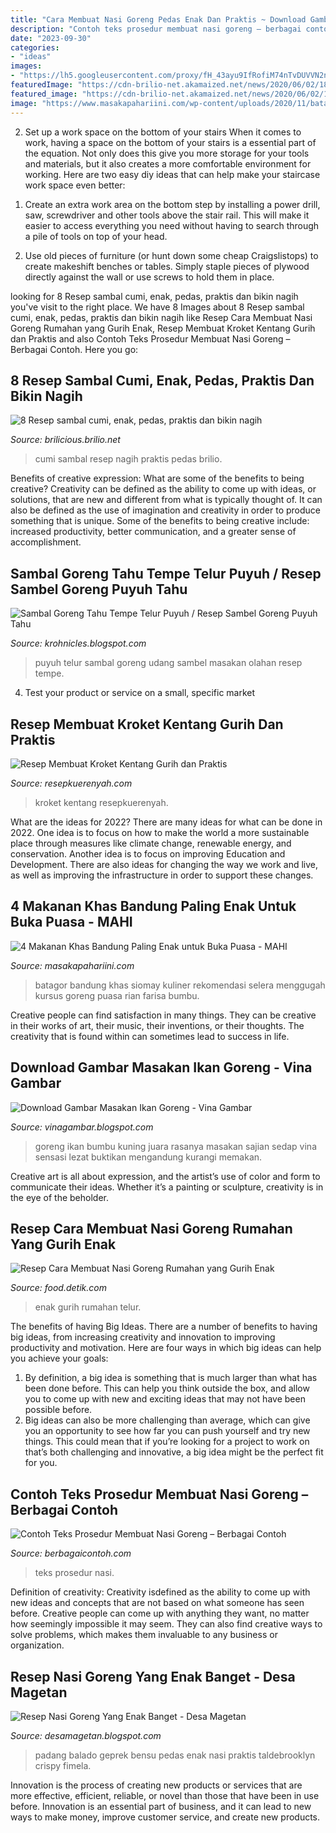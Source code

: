 ```yaml
---
title: "Cara Membuat Nasi Goreng Pedas Enak Dan Praktis ~ Download Gambar Masakan Ikan Goreng"
description: "Contoh teks prosedur membuat nasi goreng – berbagai contoh"
date: "2023-09-30"
categories:
- "ideas"
images:
- "https://lh5.googleusercontent.com/proxy/fH_43ayu9IfRofiM74nTvDUVVN2nDEJMv3tVjPsHL5Op24Qc3sUftN7-SxyK_FNZaY1EukWdTyAWJUyBRbHcZa1z1cFB1RmGyhkbb8fHhXNojec11bnIbZjw4zqMStQa=w1200-h630-p-k-no-nu"
featuredImage: "https://cdn-brilio-net.akamaized.net/news/2020/06/02/185629/1239796-1000xauto-resep-sambal-cumi.jpg"
featured_image: "https://cdn-brilio-net.akamaized.net/news/2020/06/02/185629/1239796-1000xauto-resep-sambal-cumi.jpg"
image: "https://www.masakapahariini.com/wp-content/uploads/2020/11/batagor-bandung-disajikan-768x432.jpg"
---
```



2) Set up a work space on the bottom of your stairs
When it comes to work, having a space on the bottom of your stairs is a essential part of the equation. Not only does this give you more storage for your tools and materials, but it also creates a more comfortable environment for working. Here are two easy diy ideas that can help make your staircase work space even better:
1. Create an extra work area on the bottom step by installing a power drill, saw, screwdriver and other tools above the stair rail. This will make it easier to access everything you need without having to search through a pile of tools on top of your head.

2. Use old pieces of furniture (or hunt down some cheap Craigslistops) to create makeshift benches or tables. Simply staple pieces of plywood directly against the wall or use screws to hold them in place.

	

		
looking for 8 Resep sambal cumi, enak, pedas, praktis dan bikin nagih you've visit to the right place. We have 8 Images about 8 Resep sambal cumi, enak, pedas, praktis dan bikin nagih like Resep Cara Membuat Nasi Goreng Rumahan yang Gurih Enak, Resep Membuat Kroket Kentang Gurih dan Praktis and also Contoh Teks Prosedur Membuat Nasi Goreng – Berbagai Contoh. Here you go:
		
    
## 8 Resep Sambal Cumi, Enak, Pedas, Praktis Dan Bikin Nagih

<img loading=lazy src="https://cdn-brilio-net.akamaized.net/news/2020/06/02/185629/1239796-1000xauto-resep-sambal-cumi.jpg" onerror="this.onerror=null;this.src='https://tse2.mm.bing.net/th?id=OIP.QP1CtWb-nT6uRXRlsfJDUQHaHa&amp;pid=15.1';" alt="8 Resep sambal cumi, enak, pedas, praktis dan bikin nagih">

_Source: brilicious.brilio.net_

>cumi sambal resep nagih praktis pedas brilio. 

	

Benefits of creative expression: What are some of the benefits to being creative?
Creativity can be defined as the ability to come up with ideas, or solutions, that are new and different from what is typically thought of. It can also be defined as the use of imagination and creativity in order to produce something that is unique. Some of the benefits to being creative include: increased productivity, better communication, and a greater sense of accomplishment.

    
## Sambal Goreng Tahu Tempe Telur Puyuh / Resep Sambel Goreng Puyuh Tahu

<img loading=lazy src="https://lh5.googleusercontent.com/proxy/fH_43ayu9IfRofiM74nTvDUVVN2nDEJMv3tVjPsHL5Op24Qc3sUftN7-SxyK_FNZaY1EukWdTyAWJUyBRbHcZa1z1cFB1RmGyhkbb8fHhXNojec11bnIbZjw4zqMStQa=w1200-h630-p-k-no-nu" onerror="this.onerror=null;this.src='https://tse2.mm.bing.net/th?id=OIP.5YMYStGVxI4UcnKtQLMWVQHaFe&amp;pid=15.1';" alt="Sambal Goreng Tahu Tempe Telur Puyuh / Resep Sambel Goreng Puyuh Tahu">

_Source: krohnicles.blogspot.com_

>puyuh telur sambal goreng udang sambel masakan olahan resep tempe. 

	

4. Test your product or service on a small, specific market

    
## Resep Membuat Kroket Kentang Gurih Dan Praktis

<img loading=lazy src="https://wwwresepkuerenyahc26e57.zapwp.com/q:ultra/retina:false/webp:false/w:1/url:https://www.resepkuerenyah.com/wp-content/uploads/2020/08/Cara-Membuat-Kroket-Kentang-465x1024.jpg" onerror="this.onerror=null;this.src='https://tse1.mm.bing.net/th?id=OIP.TT04R0fKqhCTt_DuYdimgwAAAA&amp;pid=15.1';" alt="Resep Membuat Kroket Kentang Gurih dan Praktis">

_Source: resepkuerenyah.com_

>kroket kentang resepkuerenyah. 

	

What are the ideas for 2022?
There are many ideas for what can be done in 2022. One idea is to focus on how to make the world a more sustainable place through measures like climate change, renewable energy, and conservation. Another idea is to focus on improving Education and Development. There are also ideas for changing the way we work and live, as well as improving the infrastructure in order to support these changes.

    
## 4 Makanan Khas Bandung Paling Enak Untuk Buka Puasa - MAHI

<img loading=lazy src="https://www.masakapahariini.com/wp-content/uploads/2020/11/batagor-bandung-disajikan-768x432.jpg" onerror="this.onerror=null;this.src='https://tse4.mm.bing.net/th?id=OIP.1Bo8iXVKQgdigZCH8XAD7gHaEK&amp;pid=15.1';" alt="4 Makanan Khas Bandung Paling Enak untuk Buka Puasa - MAHI">

_Source: masakapahariini.com_

>batagor bandung khas siomay kuliner rekomendasi selera menggugah kursus goreng puasa rian farisa bumbu. 

	

Creative people can find satisfaction in many things. They can be creative in their works of art, their music, their inventions, or their thoughts. The creativity that is found within can sometimes lead to success in life.

    
## Download Gambar Masakan Ikan Goreng - Vina Gambar

<img loading=lazy src="https://asset-a.grid.id/crop/0x0:0x0/700x465/photo/sasefoto/original/43645_ikan-goreng-bumbu-kuning.JPG" onerror="this.onerror=null;this.src='https://tse2.mm.bing.net/th?id=OIP.BE7K8J7WAhLB0SoesluoRwHaE6&amp;pid=15.1';" alt="Download Gambar Masakan Ikan Goreng - Vina Gambar">

_Source: vinagambar.blogspot.com_

>goreng ikan bumbu kuning juara rasanya masakan sajian sedap vina sensasi lezat buktikan mengandung kurangi memakan. 

	

Creative art is all about expression, and the artist’s use of color and form to communicate their ideas. Whether it’s a painting or sculpture, creativity is in the eye of the beholder.

    
## Resep Cara Membuat Nasi Goreng Rumahan Yang Gurih Enak

<img loading=lazy src="https://awsimages.detik.net.id/community/media/visual/2019/03/29/8eaa6169-24c8-4c1c-924c-c1818cf0dfbb.jpeg?w=700&amp;q=90" onerror="this.onerror=null;this.src='https://tse4.mm.bing.net/th?id=OIP._h1dHEMbHMeuiUUvkPwVVgHaE8&amp;pid=15.1';" alt="Resep Cara Membuat Nasi Goreng Rumahan yang Gurih Enak">

_Source: food.detik.com_

>enak gurih rumahan telur. 

	

The benefits of having Big Ideas.
There are a number of benefits to having big ideas, from increasing creativity and innovation to improving productivity and motivation. Here are four ways in which big ideas can help you achieve your goals: 
1. By definition, a big idea is something that is much larger than what has been done before. This can help you think outside the box, and allow you to come up with new and exciting ideas that may not have been possible before. 
2. Big ideas can also be more challenging than average, which can give you an opportunity to see how far you can push yourself and try new things. This could mean that if you’re looking for a project to work on that’s both challenging and innovative, a big idea might be the perfect fit for you. 

    
## Contoh Teks Prosedur Membuat Nasi Goreng – Berbagai Contoh

<img loading=lazy src="https://image.isu.pub/180922065555-0f6f4d13a6c57f73674027aa172dac4c/jpg/page_1.jpg" onerror="this.onerror=null;this.src='https://tse2.mm.bing.net/th?id=OIP._UfeMeOfzfiZx2M4fibkwwHaJl&amp;pid=15.1';" alt="Contoh Teks Prosedur Membuat Nasi Goreng – Berbagai Contoh">

_Source: berbagaicontoh.com_

>teks prosedur nasi. 

	

Definition of creativity:
Creativity isdefined as the ability to come up with new ideas and concepts that are not based on what someone has seen before. Creative people can come up with anything they want, no matter how seemingly impossible it may seem. They can also find creative ways to solve problems, which makes them invaluable to any business or organization.

    
## Resep Nasi Goreng Yang Enak Banget - Desa Magetan

<img loading=lazy src="https://cdn0-production-images-kly.akamaized.net/JC86UTo1CJz2bL3KeoB8s9Qg9Xo=/673x379/smart/filters:quality(75):strip_icc():format(jpeg)/kly-media-production/medias/2530382/original/054301100_1544690675-resep-ayam-goreng-balado-rumah-makan-padang.jpg" onerror="this.onerror=null;this.src='https://tse3.mm.bing.net/th?id=OIP.cggxbeooZR6SOYkZqBZO5AHaEK&amp;pid=15.1';" alt="Resep Nasi Goreng Yang Enak Banget - Desa Magetan">

_Source: desamagetan.blogspot.com_

>padang balado geprek bensu pedas enak nasi praktis taldebrooklyn crispy fimela. 

	

Innovation is the process of creating new products or services that are more effective, efficient, reliable, or novel than those that have been in use before. Innovation is an essential part of business, and it can lead to new ways to make money, improve customer service, and create new products.

